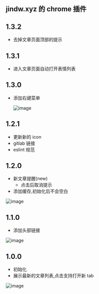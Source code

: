 ## jindw.xyz 的 chrome 插件

## 1.3.2
- 去掉文章页面顶部的提示

## 1.3.1
- 进入文章页面自动打开表情列表

## 1.3.0
- 添加右键菜单

  ![image](https://jindw.xyz/upload/2022/04/image-4a4cc42cd97d406e81f0b7b4e52a2734.png)

## 1.2.1

- 更新新的 icon
- gitlab 链接
- eslint 规范

## 1.2.0

- 新文章提醒(new)
  - 点击后取消提示
- 添加缓存,初始化后不会空白

![image](https://jindw.xyz/upload/2022/04/image-cdcb6e5a49a44b87be36cf281747dee9.png)

## 1.1.0

- 添加头部链接

![image](https://jindw.xyz/upload/2022/04/image-4c6d7adde7234758b35c796a074ea774.png)

## 1.0.0

- 初始化
- 展示最新的文章列表,点击支持打开新 tab

![image](https://jindw.xyz/upload/2022/03/image-3f72c1deddbb4029aa6ec728b1f1db79.png)
